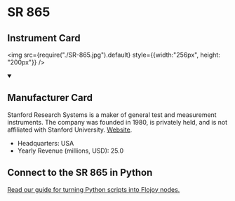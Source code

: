 
# SR 865

## Instrument Card

<div className="flex">

<div>



</div>

<img src={require("./SR-865.jpg").default} style={{width:"256px", height: "200px"}} />

</div>

>

<details open>
<summary><h2>Manufacturer Card</h2></summary>

Stanford Research Systems is a maker of general test and measurement instruments. The company was founded in 1980, is privately held, and is not affiliated with Stanford University. <a href="https://www.thinksrs.com/">Website</a>.

<ul>
  <li>Headquarters: USA</li>
  <li>Yearly Revenue (millions, USD): 25.0</li>
</ul>
</details>

## Connect to the SR 865 in Python

[Read our guide for turning Python scripts into Flojoy nodes.](https://docs.flojoy.ai/custom-nodes/creating-custom-node/)


